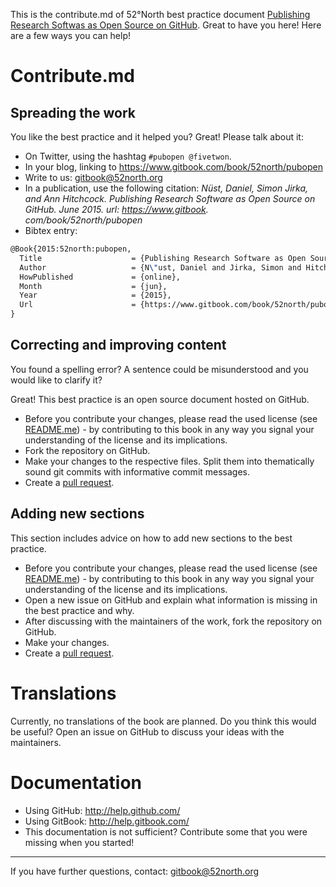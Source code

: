 This is the contribute.md of 52°North best practice document [Publishing Research Softwas as Open Source on GitHub](https://github.com/52North/pubopen). Great to have you here! Here are a few ways you can help!

# Contribute.md

## Spreading the work

You like the best practice and it helped you? Great! Please talk about it:

* On Twitter, using the hashtag `#pubopen @fivetwon`.
* In your blog, linking to https://www.gitbook.com/book/52north/pubopen
* Write to us: gitbook@52north.org
* In a publication, use the following citation: _Nüst, Daniel, Simon Jirka, and Ann Hitchcock. Publishing Research Software as Open Source on GitHub. June 2015. url: https://www.gitbook.
com/book/52north/pubopen_
* Bibtex entry:
```tex
@Book{2015:52north:pubopen,
  Title                    = {Publishing Research Software as Open Source on GitHub},
  Author                   = {N\"ust, Daniel and Jirka, Simon and Hitchcock, Ann},
  HowPublished             = {online},
  Month                    = {jun},
  Year                     = {2015},
  Url                      = {https://www.gitbook.com/book/52north/pubopen}
}
```

## Correcting and improving content

You found a spelling error? A sentence could be misunderstood and you would like to clarify it?

Great! This best practice is an open source document hosted on GitHub.

* Before you contribute your changes, please read the used license (see [README.me](README.me)) - by contributing to this book in any way you signal your understanding of the license and its implications.
* Fork the repository on GitHub.
* Make your changes to the respective files. Split them into thematically sound git commits with informative commit messages.
* Create a [pull request](https://help.github.com/articles/using-pull-requests/).


## Adding new sections

This section includes advice on how to add new sections to the best practice.

* Before you contribute your changes, please read the used license (see [README.me](README.me)) - by contributing to this book in any way you signal your understanding of the license and its implications.
* Open a new issue on GitHub and explain what information is missing in the best practice and why.
* After discussing with the maintainers of the work, fork the repository on GitHub.
* Make your changes.
* Create a [pull request](https://help.github.com/articles/using-pull-requests/).

# Translations

Currently, no translations of the book are planned. Do you think this would be useful? Open an issue on GitHub to discuss your ideas with the maintainers.

# Documentation

* Using GitHub: http://help.github.com/
* Using GitBook: http://help.gitbook.com/
* This documentation is not sufficient? Contribute some that you were missing when you started!

---

If you have further questions, contact: gitbook@52north.org